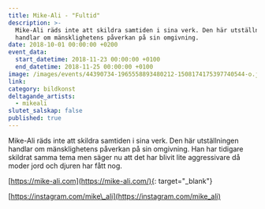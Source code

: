 ```yaml
---
title: Mike-Ali - "Fultid"
description: >-
  Mike-Ali räds inte att skildra samtiden i sina verk. Den här utställningen
  handlar om mänsklighetens påverkan på sin omgivning.
date: 2018-10-01 00:00:00 +0200
event_data:
  start_datetime: 2018-11-23 00:00:00 +0100
  end_datetime: 2018-11-25 00:00:00 +0100
image: /images/events/44390734-1965558893480212-1508174175397740544-o.jpg
link:
category: bildkonst
deltagande_artists:
  - mikeali
slutet_salskap: false
published: true
---
```


Mike-Ali r&auml;ds inte att skildra samtiden i sina verk. Den h&auml;r utst&auml;llningen handlar om m&auml;nsklighetens p&aring;verkan p&aring; sin omgivning. Han har tidigare skildrat samma tema men s&auml;ger nu att det har blivit lite aggressivare d&aring; moder jord och djuren har f&aring;tt nog.

[https://mike-ali.com](https://mike-ali.com/){: target="_blank"}

[https://instagram.com/mike\_ali](https://instagram.com/mike_ali)
